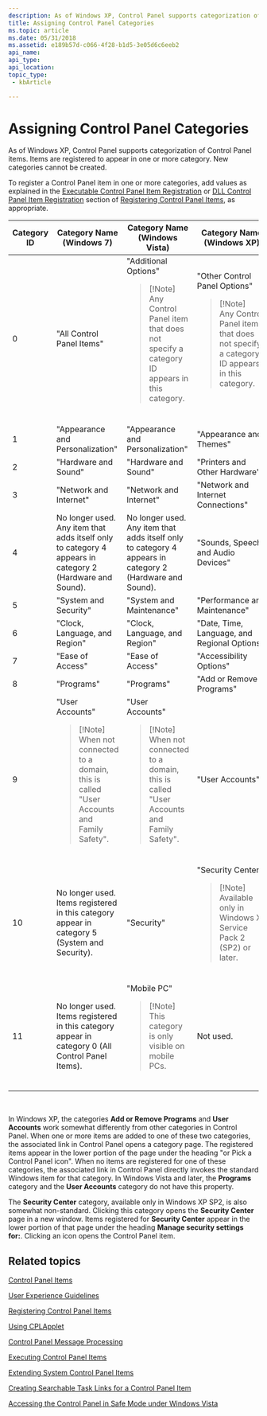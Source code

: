 ```yaml
---
description: As of Windows XP, Control Panel supports categorization of Control Panel items. Items are registered to appear in one or more category. New categories cannot be created.
title: Assigning Control Panel Categories
ms.topic: article
ms.date: 05/31/2018
ms.assetid: e189b57d-c066-4f28-b1d5-3e05d6c6eeb2
api_name: 
api_type: 
api_location: 
topic_type: 
 - kbArticle

---
```


# Assigning Control Panel Categories

As of Windows XP, Control Panel supports categorization of Control Panel items. Items are registered to appear in one or more category. New categories cannot be created.

To register a Control Panel item in one or more categories, add values as explained in the [Executable Control Panel Item Registration](registering-control-panel-items.md) or [DLL Control Panel Item Registration](registering-control-panel-items.md) section of [Registering Control Panel Items](registering-control-panel-items.md), as appropriate.




| Category ID | Category Name (Windows 7) | Category Name (Windows Vista) | Category Name (Windows XP) | 
|-------------|---------------------------|-------------------------------|----------------------------|
| 0 | "All Control Panel Items" | "Additional Options"<blockquote>[!Note]<br />Any Control Panel item that does not specify a category ID appears in this category.</blockquote><br /> | "Other Control Panel Options"<blockquote>[!Note]<br />Any Control Panel item that does not specify a category ID appears in this category.</blockquote><br /> | 
| 1 | "Appearance and Personalization" | "Appearance and Personalization" | "Appearance and Themes" | 
| 2 | "Hardware and Sound" | "Hardware and Sound" | "Printers and Other Hardware" | 
| 3 | "Network and Internet" | "Network and Internet" | "Network and Internet Connections" | 
| 4 | No longer used. Any item that adds itself only to category 4 appears in category 2 (Hardware and Sound). | No longer used. Any item that adds itself only to category 4 appears in category 2 (Hardware and Sound). | "Sounds, Speech, and Audio Devices" | 
| 5 | "System and Security" | "System and Maintenance" | "Performance and Maintenance" | 
| 6 | "Clock, Language, and Region" | "Clock, Language, and Region" | "Date, Time, Language, and Regional Options" | 
| 7 | "Ease of Access" | "Ease of Access" | "Accessibility Options" | 
| 8 | "Programs" | "Programs" | "Add or Remove Programs" | 
| 9 | "User Accounts"<blockquote>[!Note]<br />When not connected to a domain, this is called "User Accounts and Family Safety".</blockquote><br /> | "User Accounts"<blockquote>[!Note]<br />When not connected to a domain, this is called "User Accounts and Family Safety".</blockquote><br /> | "User Accounts" | 
| 10 | No longer used. Items registered in this category appear in category 5 (System and Security). | "Security" | "Security Center"<blockquote>[!Note]<br />Available only in Windows XP Service Pack 2 (SP2) or later.</blockquote><br /> | 
| 11 | No longer used. Items registered in this category appear in category 0 (All Control Panel Items). | "Mobile PC"<blockquote>[!Note]<br />This category is only visible on mobile PCs.</blockquote><br /> | Not used. | 




 

In Windows XP, the categories **Add or Remove Programs** and **User Accounts** work somewhat differently from other categories in Control Panel. When one or more items are added to one of these two categories, the associated link in Control Panel opens a category page. The registered items appear in the lower portion of the page under the heading "or Pick a Control Panel icon". When no items are registered for one of these categories, the associated link in Control Panel directly invokes the standard Windows item for that category. In Windows Vista and later, the **Programs** category and the **User Accounts** category do not have this property.

The **Security Center** category, available only in Windows XP SP2, is also somewhat non-standard. Clicking this category opens the **Security Center** page in a new window. Items registered for **Security Center** appear in the lower portion of that page under the heading **Manage security settings for:**. Clicking an icon opens the Control Panel item.

## Related topics

<dl> <dt>

[Control Panel Items](control-panel-applications.md)
</dt> <dt>

[User Experience Guidelines](user-experience-guidelines.md)
</dt> <dt>

[Registering Control Panel Items](registering-control-panel-items.md)
</dt> <dt>

[Using CPLApplet](using-cplapplet.md)
</dt> <dt>

[Control Panel Message Processing](message-processing.md)
</dt> <dt>

[Executing Control Panel Items](executing-control-panel-items.md)
</dt> <dt>

[Extending System Control Panel Items](extending-system-control-panel-items.md)
</dt> <dt>

[Creating Searchable Task Links for a Control Panel Item](creating-searchable-task-links.md)
</dt> <dt>

[Accessing the Control Panel in Safe Mode under Windows Vista](accessing-the-cp-in-safe-mode-under-vista.md)
</dt> </dl>

 

 
